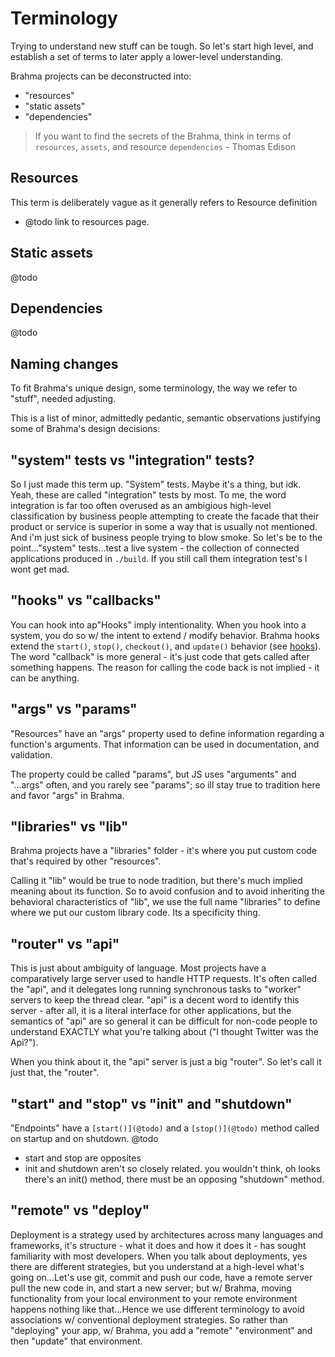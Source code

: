 # Terminology

Trying to understand new stuff can be tough. So let's start high level, and establish a set of
terms to later apply a lower-level understanding.

Brahma projects can be deconstructed into:
- "resources"
- "static assets"
- "dependencies"

> If you want to find the secrets of the Brahma, think in terms of `resources`, `assets`, and resource `dependencies` - Thomas Edison

## Resources
This term is deliberately vague as it generally refers to
Resource definition
- @todo
link to resources page.

## Static assets
@todo

## Dependencies
@todo

## Naming changes

To fit Brahma's unique design, some terminology, the way we refer to "stuff", needed adjusting.

This is a list of minor, admittedly pedantic, semantic observations justifying some of Brahma's design decisions:

## "system" tests vs "integration" tests?
So I just made this term up. "System" tests. Maybe it's a thing, but idk.
Yeah, these are called "integration" tests by most. To me, the word integration is far too often overused as an ambigious high-level classification by business people attempting to create the facade that their product or service is superior in some a way that is usually not mentioned.
And i'm just sick of business people trying to blow smoke. So let's be to the point..."system" tests...test a live system - the collection of connected applications produced in `./build`. If you still call them integration test's I wont get mad.

## "hooks" vs "callbacks"
You can hook into ap"Hooks" imply intentionality. When you hook into a system, you do so w/ the intent to extend / modify behavior. Brahma hooks extend the `start()`, `stop()`, `checkout()`, and `update()` behavior (see [hooks](/docs/functionality/hooks)). The word "callback" is more general - it's just code that gets called after something happens. The reason for calling the code back is not implied - it can be anything.

## "args" vs "params"
"Resources" have an "args" property used to define information regarding a function's arguments. That information can be used in documentation, and validation.

The property could be called "params", but JS uses "arguments" and "...args" often, and you rarely see "params"; so ill stay true to tradition here and favor "args" in Brahma.

## "libraries" vs "lib"
Brahma projects have a "libraries" folder - it's where you put custom code that's required by other "resources".

Calling it "lib" would be true to node tradition, but there's much implied meaning about its function. So to avoid confusion and to avoid inheriting the behavioral characteristics of "lib", we use the full name "libraries" to define where we put our custom library code. Its a specificity thing.

## "router" vs "api"
This is just about ambiguity of language. Most projects have a comparatively large server used to handle HTTP requests. It's often called the "api", and it delegates long running synchronous tasks to "worker" servers to keep the thread clear. "api" is a decent word to identify this server - after all, it is a literal interface for other applications, but the semantics of "api" are so general it can be difficult for non-code people to understand EXACTLY what you're talking about ("I thought Twitter was the Api?").

When you think about it, the "api" server is just a big "router". So let's call it just that, the "router".

## "start" and "stop" vs "init" and "shutdown"
"Endpoints" have a `[start()](@todo)` and a `[stop()](@todo)` method called on startup and on shutdown.
@todo
- start and stop are opposites
- init and shutdown aren't so closely related. you wouldn't think, oh looks there's an init() method, there must be an opposing "shutdown" method.

## "remote" vs "deploy"
Deployment is a strategy used by architectures across many languages and frameworks,
it's structure - what it does and how it does it - has sought familiarity with most developers.
When you talk about deployments, yes there are different strategies, but you understand at a high-level what's going on...Let's use git, commit and push our code, have a remote server pull the new code in, and start a new server; but w/ Brahma, moving functionality from your local environment to your remote environment happens nothing like that...Hence we use different terminology to avoid associations w/ conventional deployment strategies. So rather than "deploying" your app, w/ Brahma, you add a "remote" "environment" and then "update" that environment.
